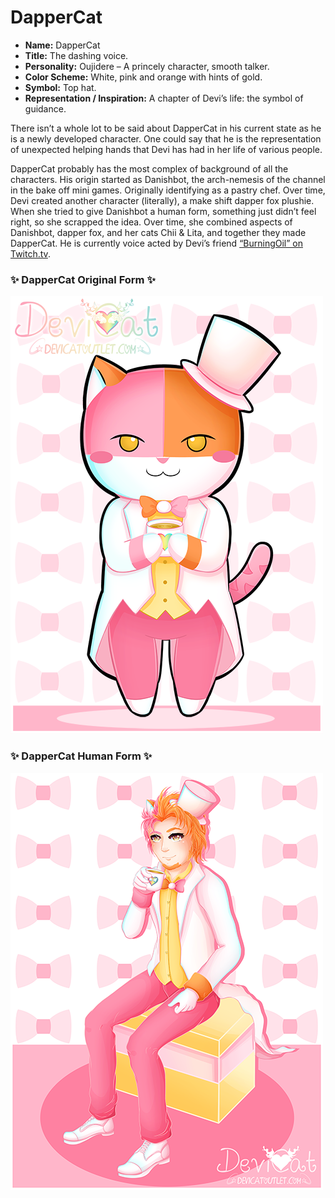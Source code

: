 # DapperCat

* **Name:** DapperCat
* **Title:** The dashing voice.
* **Personality:** Oujidere – A princely character, smooth talker.
* **Color Scheme:** White, pink and orange with hints of gold.
* **Symbol:** Top hat.
* **Representation / Inspiration:** A chapter of Devi’s life: the symbol
  of guidance.

There isn’t a whole lot to be said about DapperCat in his current state as he
is a newly developed character. One could say that he is the representation of
unexpected helping hands that Devi has had in her life of various people.

DapperCat probably has the most complex of background of all the characters.
His origin started as Danishbot, the arch-nemesis of the channel in the bake off
mini games. Originally identifying as a pastry chef. Over time, Devi created
another character (literally), a make shift dapper fox plushie. When she tried
to give Danishbot a human form, something just didn’t feel right, so she
scrapped the idea. Over time, she combined aspects of Danishbot, dapper fox, and
her cats Chii & Lita, and together they made DapperCat. He is currently voice
acted by Devi’s friend [“BurningOil” on Twitch.tv](https://twitch.tv/burningoil).

### ✨ DapperCat Original Form ✨

![Dapper Cat with Tea](img/dappercat_tea.png)

### ✨ DapperCat Human Form ✨

![Dapper Cat](img/dappercat.png)
